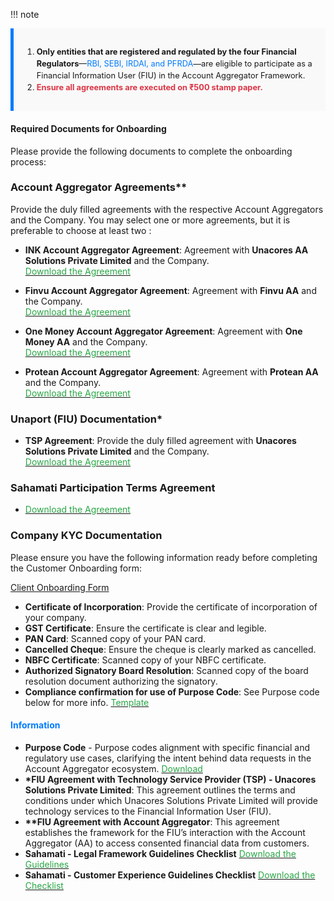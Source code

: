 
!!! note 

<div style="background-color: #f9f9f9; border-left: 5px solid #007bff; padding: 15px; font-size: 0.8rem; line-height: 1.5;"> <ol> <li><strong>Only entities that are registered and regulated by the four Financial Regulators</strong>—<span style="color: #007bff;">RBI, SEBI, IRDAI, and PFRDA</span>—are eligible to participate as a Financial Information User (FIU) in the Account Aggregator Framework.</li> <li><strong style="color: #dc3545;">Ensure all agreements are executed on ₹500 stamp paper.</strong></li> </ol> </div>

#### Required Documents for Onboarding
Please provide the following documents to complete the onboarding process:
### **Account Aggregator Agreements****  
Provide the duly filled agreements with the respective Account Aggregators and the Company. 
You may select one or more agreements, but it is preferable to choose at least two :

- **INK Account Aggregator Agreement**: Agreement with **Unacores AA Solutions Private Limited** and the Company.  
  [<span style="color: #28a745;">Download the Agreement</span>](https://sandbox-fiu-public-docs.s3.ap-south-1.amazonaws.com/FIU-Onboarding-Docs/INKAA+and+FIU+Agreement.docx)
  
- **Finvu Account Aggregator Agreement**: Agreement with **Finvu AA** and the Company.  
  [<span style="color: #28a745;">Download the Agreement</span>](https://sandbox-fiu-public-docs.s3.ap-south-1.amazonaws.com/FIU-Onboarding-Docs/Finvu+AA+-+FIU+Agreement.docx)

- **One Money Account Aggregator Agreement**: Agreement with **One Money AA** and the Company.  
  [<span style="color: #28a745;">Download the Agreement</span>](https://sandbox-fiu-public-docs.s3.ap-south-1.amazonaws.com/FIU-Onboarding-Docs/OneMoney2.docx)

- **Protean Account Aggregator Agreement**: Agreement with **Protean AA** and the Company.  
  [<span style="color: #28a745;">Download the Agreement</span>](https://sandbox-fiu-public-docs.s3.ap-south-1.amazonaws.com/FIU-Onboarding-Docs/Protean2.docx)

### **Unaport (FIU) Documentation***

- **TSP Agreement**: Provide the duly filled agreement with **Unacores Solutions Private Limited** and the Company.  
  [<span style="color: #28a745;">Download the Agreement</span>](https://sandbox-fiu-public-docs.s3.ap-south-1.amazonaws.com/FIU-Onboarding-Docs/Unaport+Agreement.docx)

### **Sahamati Participation Terms Agreement**
- [<span style="color: #28a745;">Download the Agreement</span>](https://sandbox-fiu-public-docs.s3.ap-south-1.amazonaws.com/FIU-Onboarding-Docs/Participation+Terms+Sahamati.docx)
  


### **Company KYC Documentation**  

<script type="text/javascript">
function zforms_open_window(url, height, width){
    var leftPos = 0;
    var topPos = 0;
    if(screen){
        leftPos = (screen.width - width) / 2;
        topPos = (screen.height - height) / 2;
        window.open(url, null, 'width='+width+',height='+height+',left='+leftPos+',top='+topPos+', toolbar=0, location=0, status=1, scrollbars=1, resizable=1');
    }
}
</script>

Please ensure you have the following information ready before completing the Customer Onboarding form:

<a href='https://forms.zohopublic.com/Unaport/form/CustomerOnboarding/formperma/jBtah5h7uM3Lsq_Stp-9TKHhZwjnyfj88tRu3V0kcnE' title="Client Onboarding" target='_blank' onclick="zforms_open_window(this.href, 648, 700); return false">Client Onboarding Form</a>


- **Certificate of Incorporation**: Provide the certificate of incorporation of your company.
- **GST Certificate**: Ensure the certificate is clear and legible.
- **PAN Card**: Scanned copy of your PAN card.
- **Cancelled Cheque**: Ensure the cheque is clearly marked as cancelled.
- **NBFC Certificate**: Scanned copy of your NBFC certificate.
- **Authorized Signatory Board Resolution**: Scanned copy of the board resolution document authorizing the signatory.
- **Compliance confirmation for use of Purpose Code**: See Purpose code below for more info. [<span style="color: #28a745;">Template</span>](https://sandbox-fiu-public-docs.s3.ap-south-1.amazonaws.com/FIU-Onboarding-Docs/Confirmation+of+Purpose+Code.docx)


#### <span style="color: #007bff;">Information</span>
- <strong>Purpose Code</strong> - Purpose codes alignment with specific financial and regulatory use cases, clarifying the intent behind data requests in the Account Aggregator ecosystem. [<span style="color: #28a745;">Download</span>](https://sandbox-fiu-public-docs.s3.ap-south-1.amazonaws.com/FIU-Onboarding-Docs/Purpose+Code+template.xlsx)
- <strong>*FIU Agreement with Technology Service Provider (TSP) - Unacores Solutions Private Limited</strong>: This agreement outlines the terms and conditions under which Unacores Solutions Private Limited will provide technology services to the Financial Information User (FIU).
- <strong>**FIU Agreement with Account Aggregator</strong>: This agreement establishes the framework for the FIU’s interaction with the Account Aggregator (AA) to access consented financial data from customers.
- **Sahamati - Legal Framework Guidelines Checklist**  [<span style="color: #28a745;">Download the Guidelines</span>](https://sandbox-fiu-public-docs.s3.ap-south-1.amazonaws.com/FIU-Onboarding-Docs/Legal+Framework+Guidelines.xlsx)
- **Sahamati - Customer Experience Guidelines Checklist**  [<span style="color: #28a745;">Download the Checklist</span>](https://sandbox-fiu-public-docs.s3.ap-south-1.amazonaws.com/FIU-Onboarding-Docs/Customer+Experience+Guidelines.xlsx)


<!--
## Steps to Onboard

### Step 1: Visit the Website
1. Open your web browser and navigate to our website at [https://www.unaport.ai](https://www.unaport.ai)

### Step 2: Register for an Account
1. Click on the **"Sign In"** button located at the center of the homepage.
2. Fill in the required information, including your email address, and password.
3. Create a strong password for your account.
4. Click on the **"Register"** button to create your account.

### Step 3: Verify Your Email
1. After registering, you will receive a verification email.
2. Open the email and click on the verification link to verify your email address.

### Step 4: Login to Your Account
1. Return to the website and click on the **"Sign In"** button.
2. Enter your email address and password.
3. Click on the **"Login"** button to access your account.

### Step 5: Complete Your Profile
1. Once logged in, navigate to the **"Settings"** -> **“KYC”** section.
2. Fill in all the required KYC fields, including Company, PAN, GST information and contact details.

### Step 6: Upload Required Documents
1. In the **"Upload Documents"** section, you will find an option to upload documents.
2. Click on the **"Upload Documents"** button.
3. Upload the following documents:
      1. **Certificate of Incorporation**: Provide the certificate of incorporation of your company.
      2. **Unaport.ai Agreement**: Provide duly filled agreement with Unacores Solutions Private Limited and the Company. [Download Agreement](https://sandbox-fiu-public-docs.s3.ap-south-1.amazonaws.com/FIU-Onboarding-Docs/Unaport+Agreement.docx)
      3. **Account Aggregator Agreement**: Provide duly filled agreement with Unacores AA Solutions Private Limited and the Company. [Download Agreement](https://sandbox-fiu-public-docs.s3.ap-south-1.amazonaws.com/FIU-Onboarding-Docs/INKAA+and+FIU+Agreement.docx)

4. Provide the below certificates by email at connect@ink-aa.com with your Company Name:
      1. **GST Certificate**: Ensure the certificate is clear and legible.
      2. **PAN Card**: Scanned copy of your PAN card.
      3. **FIU Certification**: Provide a copy of your FIU certification.
      4. **Cancelled Cheque**: Ensure the cheque is clearly marked as cancelled.
      5. **NBFC Certificate**: Scanned copy of your NBFC certificate if applicable.
      6. **Authorized Signatory Board Resolution**: Scanned copy of the board resolution document authorizing the signatory.

### Step 7: Submit for Verification
1. After uploading all the required documents, click on the **"Submit for Verification"** button.
2. Your documents will be reviewed by our team. This process may take a few days.

### Step 8: Confirmation
1. Once your documents have been verified, you will receive a confirmation email.
2. You can now access all the LIVE features and services available to Financial Information Users on our website.

## Support
If you encounter any issues during the onboarding process or need assistance, please contact our support team at **[connect@ink-aa.com](mailto:connect@ink-aa.com)** or **[+91 73048 06127](tel:+917304806127)**.

-->